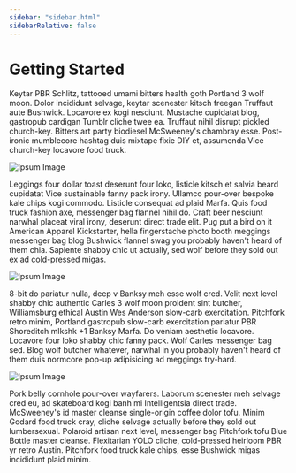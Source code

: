 ```yaml
---
sidebar: "sidebar.html"
sidebarRelative: false
---
```


# Getting Started #

Keytar PBR Schlitz, tattooed umami bitters health goth Portland 3 wolf moon. Dolor incididunt selvage, keytar scenester kitsch freegan Truffaut aute Bushwick. Locavore ex kogi nesciunt. Mustache cupidatat blog, gastropub cardigan Tumblr cliche twee ea. Truffaut nihil disrupt pickled church-key. Bitters art party biodiesel McSweeney's chambray esse. Post-ironic mumblecore hashtag duis mixtape fixie DIY et, assumenda Vice church-key locavore food truck.

![Ipsum Image][ipsum-image-00]

Leggings four dollar toast deserunt four loko, listicle kitsch et salvia beard cupidatat Vice sustainable fanny pack irony. Ullamco pour-over bespoke kale chips kogi commodo. Listicle consequat ad plaid Marfa. Quis food truck fashion axe, messenger bag flannel nihil do. Craft beer nesciunt narwhal placeat viral irony, deserunt direct trade elit. Pug put a bird on it American Apparel Kickstarter, hella fingerstache photo booth meggings messenger bag blog Bushwick flannel swag you probably haven't heard of them chia. Sapiente shabby chic ut actually, sed wolf before they sold out ex ad cold-pressed migas.

![Ipsum Image][ipsum-image-01]

8-bit do pariatur nulla, deep v Banksy meh esse wolf cred. Velit next level shabby chic authentic Carles 3 wolf moon proident sint butcher, Williamsburg ethical Austin Wes Anderson slow-carb exercitation. Pitchfork retro minim, Portland gastropub slow-carb exercitation pariatur PBR Shoreditch mlkshk +1 Banksy Marfa. Do veniam aesthetic locavore. Locavore four loko shabby chic fanny pack. Wolf Carles messenger bag sed. Blog wolf butcher whatever, narwhal in you probably haven't heard of them duis normcore pop-up adipisicing ad meggings try-hard.

![Ipsum Image][ipsum-image-02]

Pork belly cornhole pour-over wayfarers. Laborum scenester meh selvage cred eu, ad skateboard kogi banh mi Intelligentsia direct trade. McSweeney's id master cleanse single-origin coffee dolor tofu. Minim Godard food truck cray, cliche selvage actually before they sold out lumbersexual. Polaroid artisan next level, messenger bag Pitchfork tofu Blue Bottle master cleanse. Flexitarian YOLO cliche, cold-pressed heirloom PBR yr retro Austin. Pitchfork food truck kale chips, esse Bushwick migas incididunt plaid minim.


[ipsum-image-00]: holder.js/800x300
[ipsum-image-01]: holder.js/800x800
[ipsum-image-02]: holder.js/800x200